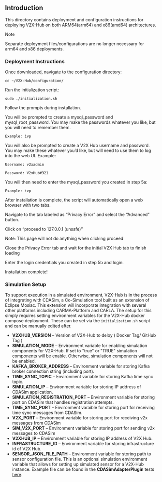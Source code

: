 ## Introduction
This directory contains deployment and configuration instructions for deploying V2X-Hub on both ARM64(arm64) and x86(amd64) architectures.

> [!NOTE]
> Separate deployment files/configurations are no longer necessary for arm64 and x86 deployments.

### Deployment Instructions
Once downloaded, navigate to the configuration directory:
```
cd ~/V2X-Hub/configuration/
```
Run the initialization script:
```
sudo ./initialization.sh
```
Follow the prompts during installation.

You will be prompted to create a mysql_password and mysql_root_password. You may make the passwords whatever you like, but you will need to remember them.
```
Example: ivp
```
You will also be prompted to create a V2X Hub username and password. You may make these whatever you’d like, but will need to use them to log into the web UI. Example:
```
Username: v2xadmin

Password: V2xHub#321
```
You will then need to enter the mysql_password you created in step 5a:
```
Example: ivp
```
After installation is complete, the script will automatically open a web browser with two tabs.

Navigate to the tab labeled as “Privacy Error” and select the “Advanced” button.

Click on “proceed to 127.0.0.1 (unsafe)”

Note: This page will not do anything when clicking proceed

Close the Privacy Error tab and wait for the initial V2X Hub tab to finish loading

Enter the login credentials you created in step 5b and login.

Installation complete!

### Simulation Setup

To support execution in a simulated environment, V2X-Hub is in the process of integrating with CDASim, a Co-Simulation tool built as an extension of Eclipse Mosiac. This extension will incorporate integration with several other platforms including CARMA-Platform and CARLA. The setup for this simply requires setting environment variables for the V2X-Hub docker compose deployment. These can be set via the `initialization.sh` script and can be manually edited after.

* **V2XHUB_VERSION** – Version of V2X-Hub to deloy ( Docker Tag/ GitHub Tag )
* **SIMULATION_MODE** – Environment variable for enabling simulation components for V2X-Hub. If set to "true" or "TRUE" simulation components will be enable. Otherwise, simulation components will not be enabled.
* **KAFKA_BROKER_ADDRESS** – Environment variable for storing Kafka broker connection string (including port).
* **TIME_SYNC_TOPIC** – Environment variable for storing Kafka time sync topic.
* **SIMULATION_IP** – Environment variable for storing IP address of CDASim application.
* **SIMULATION_REGISTRATION_PORT** – Environment variable for storing port on CDASim that handles registration attempts.
* **TIME_SYNC_PORT** – Environment varaible for storing port for receiving time sync messages from CDASim.
* **V2X_PORT** – Environment variable for storing port for receiving v2x messages from CDASim
* **SIM_V2X_PORT** – Environment variable for storing port for sending v2x messages to CDASim
* **V2XHUB_IP** – Environment variable for storing IP address of V2X Hub.
* **INFRASTRUCTURE_ID** – Environment variable for storing infrastructure id of V2X Hub.
* **SENSOR_JSON_FILE_PATH** – Environment variable for storing path to sensor configuration file. This is an optional simulation environment variable that allows for setting up simulated sensor for a V2X-Hub instance. Example file can be found in the **CDASimAdapterPlugin** tests [here](../src/v2i-hub/CDASimAdapter/test/sensors.json).
